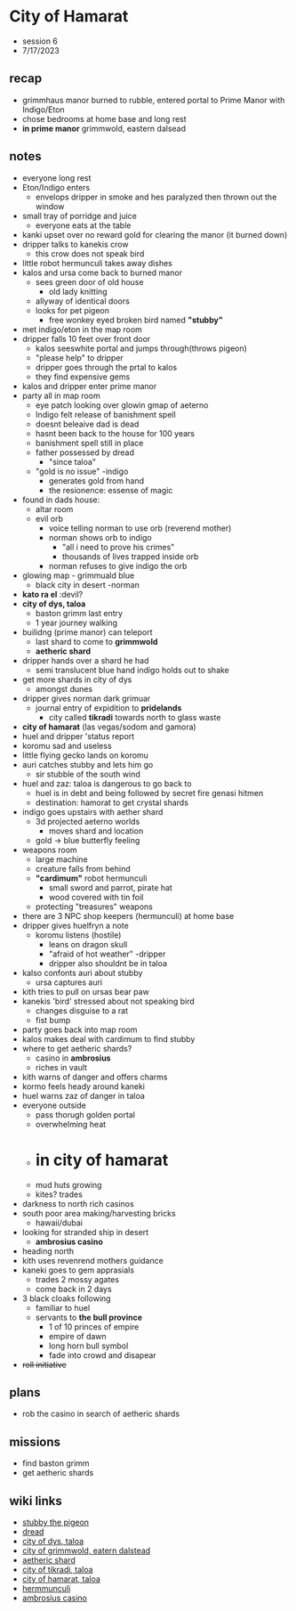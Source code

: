 # City of Hamarat 
- session 6
- 7/17/2023 
 
## recap
- grimmhaus manor burned to rubble, entered portal to Prime Manor with Indigo/Eton 
- chose bedrooms at home base and long rest
- **in prime manor** grimmwold, eastern dalsead

## notes 
- everyone long rest
- Eton/Indigo enters
    - envelops dripper in smoke and hes paralyzed then thrown out the window
- small tray of porridge and juice
    - everyone eats at the table
- kanki upset over no reward gold for clearing the manor (it burned down)
- dripper talks to kanekis crow
    - this crow does not speak bird
- little robot hermunculi takes away dishes
- kalos and ursa come back to burned manor
    - sees green door of old house
        - old lady knitting
    - allyway of identical doors
    - looks for pet pigeon
        - free wonkey eyed broken bird named **"stubby"**
- met indigo/eton in the map room
- dripper falls 10 feet over front door
    - kalos seeswhite portal and jumps through(throws pigeon)
    - "please help" to dripper
    - dripper goes through the prtal to kalos
    - they find expensive gems
- kalos and dripper enter prime manor
- party all in map room
    - eye patch looking over glowin gmap of aeterno
    - Indigo felt release of banishment spell
    - doesnt beleaive dad is dead
    - hasnt been back to the house for 100 years
    - banishment spell still in place
    - father possessed by dread
        - "since taloa"
    - "gold is no issue" -indigo
        - generates gold from hand
        - the resionence: essense of magic
- found in dads house:
    - altar room
    - evil orb
        - voice telling norman to use orb (reverend mother)
        - norman shows orb to indigo
            - "all i need to prove his crimes"
            - thousands of lives trapped inside orb
        - norman refuses to give indigo the orb
- glowing map - grimmuald blue
    - black city in desert -norman
- **kato ra el** :devil?
- **city of dys, taloa**
    - baston grimm last entry
    - 1 year journey walking
- builidng (prime manor) can teleport
    - last shard to come to **grimmwold**
    - **aetheric shard**
- dripper hands over a shard he had
    - semi translucent blue hand indigo holds out to shake
- get more shards in city of dys
    - amongst dunes
- dripper gives norman dark grimuar
    - journal entry of expidition to **pridelands**
        - city called **tikradi** towards north to glass waste
- **city of hamarat** (las vegas/sodom and gamora)
- huel and dripper 'status report
- koromu sad and useless
- little flying gecko lands on koromu
- auri catches stubby and lets him go
    - sir stubble of the south wind
- huel and zaz: taloa is dangerous to go back to
    - huel is in debt and being followed by secret fire genasi hitmen
    - destination: hamorat to get crystal shards
- indigo goes upstairs with aether shard
    - 3d projected aeterno worlds
        - moves shard and location
    - gold -> blue butterfly feeling
- weapons room
    - large machine
    - creature falls from behind
    - **"cardimum"** robot hermunculi
        - small sword and parrot, pirate hat
        - wood covered with tin foil
    - protecting "treasures" weapons
- there are 3 NPC shop keepers (hermunculi) at home base
- dripper gives huelfryn a note
    - koromu listens (hostile)
        - leans on dragon skull
        - "afraid of hot weather" -dripper
        - dripper also shouldnt be in taloa
- kalso confonts auri about stubby
    - ursa captures auri
- kith tries to pull on ursas bear paw
- kanekis 'bird' stressed about not speaking bird
    - changes disguise to a rat
    - fist bump
- party goes back into map room
- kalos makes deal with cardimum to find stubby
- where to get aetheric shards?
    - casino in **ambrosius**
    - riches in vault
- kith warns of danger and offers charms
- kormo feels heady around kaneki
- huel warns zaz of danger in taloa
- everyone outside
    - pass thorugh golden portal
    - overwhelming heat
    - # **in city of hamarat**
    - mud huts growing
    - kites? trades
- darkness to north rich casinos
- south poor area making/harvesting bricks
    - hawaii/dubai
- looking for stranded ship in desert
    - **ambrosius casino**
- heading north
- kith uses revenrend mothers guidance
- kaneki goes to gem apprasials
    - trades 2 mossy agates
    - come back in 2 days
- 3 black cloaks following
    - familiar to huel
    - servants to **the bull province**
        - 1 of 10 princes of empire
        - empire of dawn
        - long horn bull symbol
        - fade into crowd and disapear
- ~~roll initiative~~

## plans
- rob the casino in search of aetheric shards

## missions
- find baston grimm
- get aetheric shards

## wiki links 
- [stubby the pigeon](../party.md#stubby-the-pigeon)
- [dread](../lore.md#dread)
- [city of dys, taloa](../lore.md#city-of-dys-taloa)
- [city of grimmwold, eatern dalstead](../lore.md#city-of-grimmwold-eastern-dalsead)
- [aetheric shard](../lore.md#aetheric-shard)
- [city of tikradi, taloa](../lore.md#city-of-tikradi-taloa)
- [city of hamarat, taloa](../lore.md#city-of-hamarat-taloa)
- [hermmunculi](../lore.md#hermmunculi)
- [ambrosius casino](../lore.md#ambrosius-casino)



